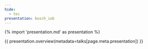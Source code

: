 ```yaml
---
hide:
  - toc
presentation: bosch_iob
---
```


{% import 'presentation.md' as presentation %}

{{ presentation.overview(metadata=talks[page.meta.presentation]) }}

